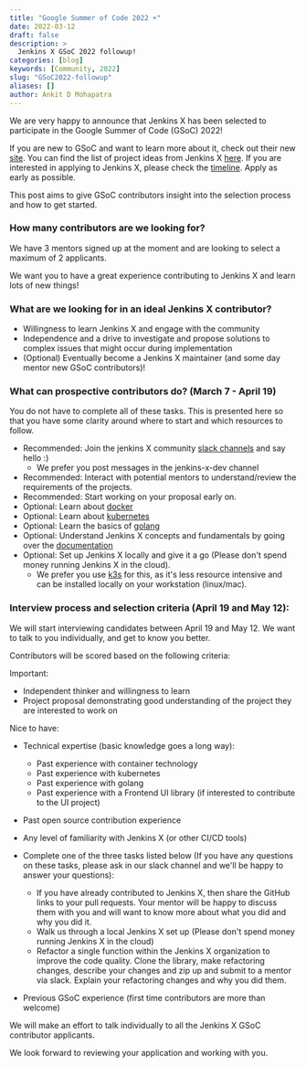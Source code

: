 ```yaml
---
title: "Google Summer of Code 2022 ☀️"
date: 2022-03-12
draft: false
description: >
  Jenkins X GSoC 2022 followup!
categories: [blog]
keywords: [Community, 2022]
slug: "GSoC2022-followup"
aliases: []
author: Ankit D Mohapatra
---
```


We are very happy to announce that Jenkins X has been selected to participate in the Google Summer of Code (GSoC) 2022!

If you are new to GSoC and want to learn more about it, check out their new [site](https://summerofcode.withgoogle.com/).
You can find the list of project ideas from Jenkins X [here](/blog/2022/02/20/gsoc2022-ideas/).
If you are interested in applying to Jenkins X, please check the [timeline](https://developers.google.com/open-source/gsoc/timeline).
Apply as early as possible.

This post aims to give GSoC contributors insight into the selection process and how to get started.

### How many contributors are we looking for?

We have 3 mentors signed up at the moment and are looking to select a maximum of 2 applicants.

We want you to have a great experience contributing to Jenkins X and learn lots of new things!

### What are we looking for in an ideal Jenkins X contributor?

- Willingness to learn Jenkins X and engage with the community
- Independence and a drive to investigate and propose solutions to complex issues that might occur during implementation
- (Optional) Eventually become a Jenkins X maintainer (and some day mentor new GSoC contributors)!

### What can prospective contributors do? (March 7 - April 19)

You do not have to complete all of these tasks.
This is presented here so that you have some clarity around where to start and which resources to follow.

- Recommended: Join the jenkins X community [slack channels](https://jenkins-x.io/community/#slack) and say hello :)
  - We prefer you post messages in the jenkins-x-dev channel
- Recommended: Interact with potential mentors to understand/review the requirements of the projects.
- Recommended: Start working on your proposal early on.
- Optional: Learn about [docker](https://youtu.be/3c-iBn73dDE)
- Optional: Learn about [kubernetes](https://youtu.be/X48VuDVv0do)
- Optional: Learn the basics of [golang](https://go.dev/tour/list)
- Optional: Understand Jenkins X concepts and fundamentals by going over the [documentation](https://jenkins-x.io/)
- Optional: Set up Jenkins X locally and give it a go (Please don't spend money running Jenkins X in the cloud).
  - We prefer you use [k3s](https://jenkins-x.io/v3/admin/platforms/k3s/) for this, as it's less resource intensive and can be installed locally on your workstation (linux/mac).

### Interview process and selection criteria (April 19 and May 12):

We will start interviewing candidates between April 19 and May 12.
We want to talk to you individually, and get to know you better.

Contributors will be scored based on the following criteria:

Important:

- Independent thinker and willingness to learn
- Project proposal demonstrating good understanding of the project they are interested to work on

Nice to have:

- Technical expertise (basic knowledge goes a long way):

  - Past experience with container technology
  - Past experience with kubernetes
  - Past experience with golang
  - Past experience with a Frontend UI library (if interested to contribute to the UI project)

- Past open source contribution experience
- Any level of familiarity with Jenkins X (or other CI/CD tools)
- Complete one of the three tasks listed below (If you have any questions on these tasks, please ask in our slack channel and we'll be happy to answer your questions):
  - If you have already contributed to Jenkins X, then share the GitHub links to your pull requests. Your mentor will be happy to discuss them with you and will want to know more about what you did and why you did it.
  - Walk us through a local Jenkins X set up (Please don't spend money running Jenkins X in the cloud)
  - Refactor a single function within the Jenkins X organization to improve the code quality. Clone the library, make refactoring changes, describe your changes and zip up and submit to a mentor via slack. Explain your refactoring changes and why you did them.
- Previous GSoC experience (first time contributors are more than welcome)

We will make an effort to talk individually to all the Jenkins X GSoC contributor applicants.

We look forward to reviewing your application and working with you.
